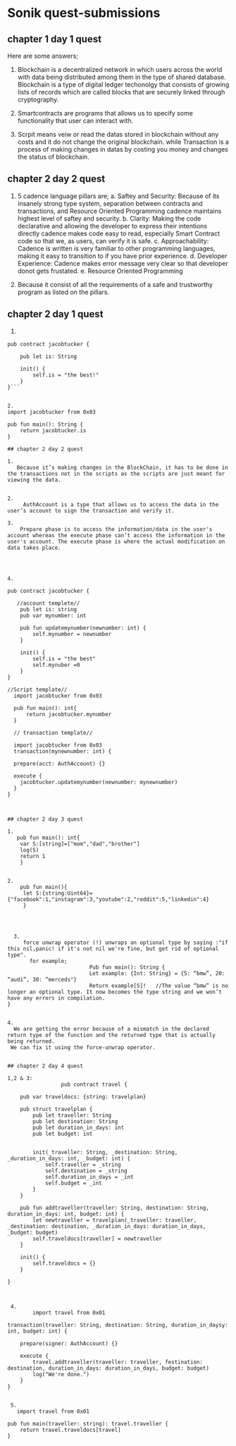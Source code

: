 # Sonik quest-submissions

## chapter 1 day 1 quest

Here are some answers;
 1. Blockchain is a decentralized network in which users across the world with data being distributed among them in the type of shared database. Blockchain is a type of digital ledger techonolgy that consists of growing lists of records which are called blocks that are securely linked through cryptography.
 
 2. Smartcontracts are programs that allows us to specify some functionality that user can interact with. 
 
 3. Scrpit means veiw or read the datas stored in blockchain without any costs and it do not change the original blockchain. 
     while Transaction is a process of making changes in datas by costing you money and changes the status of blockchain.
     
     
## chapter 2 day 2 quest

1. 5 cadence language pillars are;
      a. Saftey and Security: Because of its insanely strong type system, separation between contracts and transactions, and Resource Oriented Programming cadence maintains highest level of saftey and security.
      b. Clarity: Making the code declarative and allowing the developer to express their intentions directly cadence makes code easy to read, especially Smart Contract code so that we, as users, can verify it is safe.
      c. Approachability: Cadence is written is very familiar to other programming languages, making it easy to transition to if you have prior experience.
      d. Developer Experience: Cadence makes error message very clear so that developer donot gets frustated.
      e. Resource Oriented Programming
      
2. Because it consist of all the requirements of a safe and trustworthy program as listed on the pillars.

## chapter 2 day 1 quest

1.  
```cadence
pub contract jacobtucker {

    pub let is: String

    init() {
        self.is = "the best!"
    }
}```
   

2.     
import jacobtucker from 0x03

pub fun main(): String {
    return jacobtucker.is
}

## chapter 2 day 2 quest

1.
   Because it’s making changes in the BlockChain, it has to be done in the transactions not in the scripts as the scripts are just meant for viewing the data.
   

2.
     AuthAccount is a type that allows us to access the data in the user’s account to sign the transaction and verify it.

3.
    Prepare phase is to access the information/data in the user's account whereas the execute phase can’t access the information in the user's account. The execute phase is where the actual modification on data takes place.  




4.    

pub contract jacobtucker {

   //account templete//
    pub let is: string
    pub var mynumber: int

    pub fun updatemynumber(newnumber: int) {
        self.mynumber = newnumber
    }

    init() {
        self.is = "the best"
        self.mynuber =0
    }
}

//Script template//
  import jacobtucker from 0x03
  
  pub fun main(): int{
      return jacobtucker.mynumber
  }
  
  // transaction template//
  
  import jacobtucker from 0x03
  transaction(mynewnumber: int) {

  prepare(acct: AuthAccount) {}

  execute {
    jacobtucker.updatemynumber(newnumber: mynewnumber)
  }
}



## chapter 2 day 3 quest

1.
   pub fun main(): int{
    var S:[string]=["mom","dad","brother"]
    log(S)
    return 1
    }
    

2.   
    pub fun main(){
     let S:{string:Uint64}={"facebook":1,"instagram":3,"youtube":2,"reddit":5,"linkedin":4}
     }
    
  
  

  3.   
     force unwrap operator (!) unwraps an optional type by saying :"if this nil,panic! if it's not nil we're fine, but get rid of optional type".
       for example;
                          Pub fun main(): String {
                          Let example: {Int: String} = {5: “bmw”, 20: “audi”, 30: “merceds"}
                          Return example[5]!   //The value “bmw” is no longer an optional type. It now becomes the type string and we won’t have any errors in compilation.
}
 

4.
  We are getting the error because of a mismatch in the declared return type of the function and the returned type that is actually being returned. 
 We can fix it using the force-unwrap operator.
 

## chapter 2 day 4 quest

1,2 & 3: 
                 pub contract travel {

    pub var traveldocs: {string: travelplan}
    
    pub struct travelplan {
        pub let traveller: String
        pub let destination: String
        pub let duration_in_days: int
        pub let budget: int

        
        init(_traveller: String, _destination: String, _duration_in_days: int, _budget: int) {
            self.traveller = _string
            self.destination = _string
            self.duration_in_days = _int
            self.budget = _int
        }
    }

    pub fun addtraveller(traveller: String, destination: String, duration_in_days: int, budget: int) {
        let newtraveller = travelplan(_traveller: traveller, _destination: destination, _duration_in_days: duration_in_days, _budget: budget)
        self.traveldocs[traveller] = newtraveller
    }

    init() {
        self.traveldocs = {}
    }

}



 4.   
        import travel from 0x01

transaction(traveller: String, destination: String, duration_in_daysy: int, budget: int) {

    prepare(signer: AuthAccount) {}

    execute {
        travel.addtraveller(traveller: traveller, festination: destination, duration_in_days: duration_in_days, budget: budget)
        log("We're done.")
    }
}


 5.  
   import travel from 0x01

pub fun main(traveller: string): travel.traveller {
    return travel.traveldocs[travel]
}




